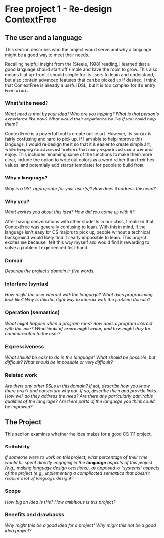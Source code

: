 # Free project 1 - Re-design ContextFree

## The user and a language

This section describes who the project would serve and why a language might be a
good way to meet their needs.

Recalling helpful insight from the [Steele, 1998] reading, I learned that a good language should start off simple and have the room to grow. This also means that up-front it should simple for its users to learn and understand, but also contain advanced features that can be picked up if desired. I think that ContextFree is already a useful DSL, but it is too complex for it's entry level users.

### What's the need?

_What need is met by your idea? Who are you helping? What is that person's
experience like now? What would their experience be like if you could help
them?_

ContextFree is a powerful tool to create online art. However, its syntax is fairly confusing and hard to pick up. If I am  able to help improve this language, I would re-design the it so that it is easier to create simple art, while keeping its advanced features that many experinced users use and enjoy. 
This includes renamimg some of the functions to make them more clear, include the option to write out colors as a word rather than their hex values, and potentially add starter templates for people to build from. 

### Why a language?

_Why is a DSL appropriate for your user(s)? How does it address the need?_

### Why you?

_What excites you about this idea? How did you come up with it?_

After having conversations with other students in our class, I realized that ContextFree was generally confusing to learn. With this in mind, if the language isn't easy for CS majors to pick up, people without a technical background would likely find it nearly impossible to learn. This project excites me because I felt this way myself and would find it rewarding to solve a problem I experienced first-hand.

### Domain

_Describe the project's domain in five words._

### Interface (syntax)

_How might the user interact with the language? What does programming look
like? Why is this the right way to interact with the problem domain?_

### Operation (semantics)

_What might happen when a program runs? How does a program interact with the
user? What kinds of errors might occur, and how might they be communicated to
the user?_

### Expressiveness

_What should be easy to do in this language? What should be possible, but
difficult? What should be impossible or very difficult?_

### Related work

_Are there any other DSLs in this domain? If not, describe how you know there
aren't and conjecture why not. If so, describe them and provide links. How well
do they address the need? Are there any particularly admirable qualities of the
language? Are there parts of the language you think could be improved?_

## The Project

This section examines whether the idea makes for a good CS 111 project.

### Suitability

_If someone were to work on this project, what percentage of their time would be
spent directly engaging in the **language** aspects of this project (e.g.,
making language design decisions), as opposed to "systems" aspects of the
project (e.g., implementing a complicated semantics that doesn't require a lot
of language design)?_

### Scope

_How big an idea is this? How ambitious is this project?_

### Benefits and drawbacks

_Why might this be a good idea for a project? Why might this not be a good idea
project?_
